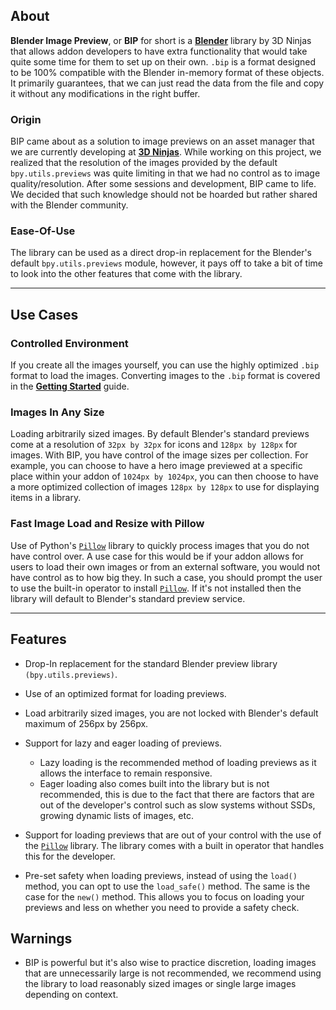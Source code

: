 ## About

**Blender Image Preview**, or **BIP** for short is a **[Blender](https://blender.org)**
library by 3D Ninjas that allows addon developers to have extra functionality
that would take quite some time for them to set up on their own. `.bip` is a
format designed to be 100% compatible with the Blender in-memory format of these
objects. It primarily guarantees, that we can just read the data from the file
and copy it without any modifications in the right buffer.

### Origin

BIP came about as a solution to image previews on an asset manager that we are
currently developing at **[3D Ninjas](https://3dninjas.io)**. While working on
this project, we realized that the resolution of the images provided by the
default `bpy.utils.previews` was quite limiting in that we had no control as to
image quality/resolution. After some sessions and development, BIP came to life.
We decided that such knowledge should not be hoarded but rather shared with the
Blender community.

### Ease-Of-Use

The library can be used as a direct drop-in replacement for the Blender's
default `bpy.utils.previews` module, however, it pays off to take a bit of time
to look into the other features that come with the library.

---

## Use Cases

### Controlled Environment

If you create all the images yourself, you can use the highly optimized `.bip`
format to load the images. Converting images to the `.bip` format is covered in
the **[Getting Started](getting_started.md)** guide.

### Images In Any Size

Loading arbitrarily sized images. By default Blender's standard previews
come at a resolution of `32px by 32px` for icons and `128px by 128px` for
images. With BIP, you have control of the image sizes per collection. For
example, you can choose to have a hero image previewed at a specific place
within your addon of `1024px by 1024px`, you can then choose to have a more
optimized collection of images `128px by 128px` to use for displaying items in
a library.

### Fast Image Load and Resize with Pillow

Use of Python's [`Pillow`](https://pypi.org/project/Pillow/) library to
quickly process images that you do not have control over. A use case for this
would be if your addon allows for users to load their own images or from an
external software, you would not have control as to how big they. In such a
case, you should prompt the user to use the built-in operator to install
[`Pillow`](https://pypi.org/project/Pillow/). If it's not installed then the
library will default to Blender's standard preview service.

<!-- TODO: Document the API reference with the call for the install Pillow operator -->

---

## Features

-   Drop-In replacement for the standard Blender preview library
    `(bpy.utils.previews)`.
-   Use of an optimized format for loading previews.
-   Load arbitrarily sized images, you are not locked with Blender's default
    maximum of 256px by 256px.
-   Support for lazy and eager loading of previews.

    -   Lazy loading is the recommended method of loading previews as it allows
        the interface to remain responsive.
    -   Eager loading also comes built into the library but is not recommended,
        this is due to the fact that there are factors that are out of the
        developer's control such as slow systems without SSDs, growing dynamic
        lists of images, etc.

-   Support for loading previews that are out of your control with the use of
    the [`Pillow`](https://pypi.org/project/Pillow/) library. The library comes
    with a built in operator that handles this for the developer.
    <!-- TODO: Document the API reference with the call for the install Pillow operator -->

-   Pre-set safety when loading previews, instead of using the `load()` method,
    you can opt to use the `load_safe()` method. The same is the case for the
    `new()` method. This allows you to focus on loading your previews and less
    on whether you need to provide a safety check.

## Warnings

-   BIP is powerful but it's also wise to practice discretion, loading images
    that are unnecessarily large is not recommended, we recommend using the
    library to load reasonably sized images or single large images depending on
    context.
